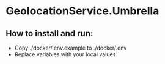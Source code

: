 # GeolocationService.Umbrella

## How to install and run:
* Copy ./docker/.env.example to ./docker/.env 
* Replace variables with your local values

